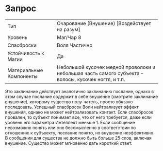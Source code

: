 
# Запрос

| | |
|---|---|
|Тип|Очарование (Внушение) [Воздействует на разум]|
|Уровень| Маг/Чар 8|
|Спасброски| Воля Частично|
|Устойчивость к Магии| Да|
|Материальные Компоненты| Небольшой кусочек медной проволоки и небольшая часть самого субъекта – волосы, кусочек ногтя, и т.п.|

Это заклинание действует аналогично
заклинанию послание, однако в этом
случае послание содержит в себе внушение (смотрите заклинание внушение),
которому существо полу-чатель, просто
обязано последовать. Успешный спасбросок Воли нейтрализует эффект внушения, однако не может нейтрализовать
контакт. Если спасбросок провален, то
субъект понимает все, что от него требуется, даже если уровень его параметра
Интеллект меньше 1. Если сообщение
невозможно понять или оно бессмысленно в соответствии по отношению к
субъхекту, послание понято, но внушение неэффективно.
В сообщении для существа не должно
быть больше 25 слов, включая внушение. Существо может мгновенно дать
короткий ответ.
